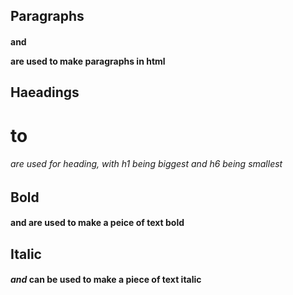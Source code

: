 ## Paragraphs
#### <p> and </p> are used to make paragraphs in html
## Haeadings
##### <h1> to <h6> are used for heading, with h1 being biggest and h6 being smallest
## Bold
#### <strong> and </strong> are used to make a peice of text bold
## Italic
#### <em> and </em> can be used to make a piece of text italic
